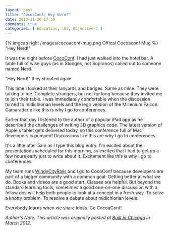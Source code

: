 ```yaml
---
layout: post
title: "CocoaConf: Hey Nerd!"
date: 2013-11-20 17:30
comments: true
categories: [ Education, iOS, Objective-C ]
---
```

{% imgcap right /images/cocoaconf-mug.png Offical Cocoaconf Mug %}
"Hey Nerd!"

It was the night before [CocoConf](http://cocoaconf). I had just walked into the hotel bar. A table full of wise guys (as in Stooges, not Sopranos) called out to someone named Nerd. 

"Hey Nerd!" they shouted again.

This time I looked at their lanyards and badges. Same as mine. They were talking to me. Complete strangers, but not for long because they invited me to join their table. I was immediately comfortable when the discussion turned to midichlorian levels and the lego version of the Millenium Falcon. Camaraderie like this is why I go to conferences.
<!--more--> 
Earlier that day I listened to the author of a popular iPad app as he described the challenges of writing 3D graphics code. The latest version of Apple's tablet gets delivered today, so this conference full of Mac developers is pumped! Discussions like this are why I go to conferences.

It's a little after 5am as I type this blog entry. I'm excited about the presentations scheduled for this morning, so excited that I had to get up a few hours early just to write about it. Excitement like this is why I go to conferences.

My team runs [WindyCityRails](http://windycityrails.org) and I go to CocoConf because developers are part of a bigger community with a common goal: Getting better at what we do. Books and videos are a good start. Classes are helpful. But beyond the standard learning tools, sometimes a good one-on-one discussion with a fellow dev will help both people to look at a concept in a fresh way. To solve a knotty problem. To resolve a debate about midichlorian levels.

Everybody learns when we share ideas. Go CocoaConf!

_Author's Note: This article was originally posted at [Built in Chicago](http://www.builtinchicago.org/) in March 2012._
